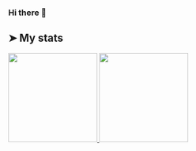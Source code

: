 ### Hi there 👋

<!--
**charles-ramos/charles-ramos** is a ✨ _special_ ✨ repository because its `README.md` (this file) appears on your GitHub profile.

Here are some ideas to get you started:

- 🔭 I’m currently working on ...
- 🌱 I’m currently learning ...
- 👯 I’m looking to collaborate on ...
- 🤔 I’m looking for help with ...
- 💬 Ask me about ...
- 📫 How to reach me: ...
- 😄 Pronouns: ...
- ⚡ Fun fact: ...
-->

## ➤ My stats

<a href="https://github.com/charles-ramos">
  <img height="180em" src="https://github-readme-stats.vercel.app/api?username=charles-ramos&show_icons=true&theme=buefy" />
  <img height="180em" src="https://github-readme-stats.vercel.app/api/top-langs/?username=charles-ramos&layout=compact&theme=buefy" />
</a>
